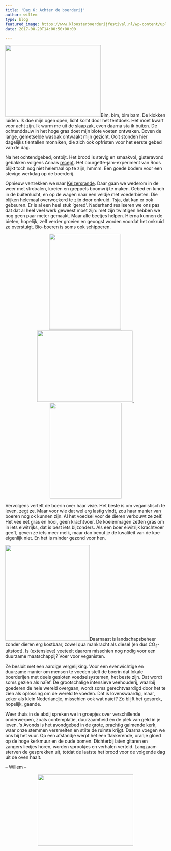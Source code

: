 ```yaml
---
title: 'Dag 6: Achter de boerderij'
author: willem
type: blog
featured_image: https://www.kloosterboerderijfestival.nl/wp-content/uploads/2017/08/P8168788.jpg
date: 2017-08-20T14:00:50+00:00

---
```

[<img class="size-medium wp-image-2754 alignright" src="http://www.kloosterboerderijfestival.nl/wp-content/uploads/2017/08/P8160027-300x225.jpg" alt="" width="300" height="225" srcset="http://www.kloosterboerderijfestival.nl/wp-content/uploads/2017/08/P8160027-300x225.jpg 300w, http://www.kloosterboerderijfestival.nl/wp-content/uploads/2017/08/P8160027-768x576.jpg 768w, http://www.kloosterboerderijfestival.nl/wp-content/uploads/2017/08/P8160027-785x589.jpg 785w, http://www.kloosterboerderijfestival.nl/wp-content/uploads/2017/08/P8160027-600x450.jpg 600w, http://www.kloosterboerderijfestival.nl/wp-content/uploads/2017/08/P8160027.jpg 1024w" sizes="(max-width: 300px) 100vw, 300px" />][1]Bim, bim, bim bam. De klokken luiden. Ik doe mijn ogen open, licht komt door het tentdoek. Het moet kwart voor acht zijn. Ik wurm me uit de slaapzak, even daarna sta ik buiten. De ochtenddauw in het hoge gras doet mijn blote voeten ontwaken. Boven de lange, gemetselde wasbak ontwaakt mijn gezicht. Ooit stonden hier dagelijks tientallen monniken, die zich ook opfristen voor het eerste gebed van de dag.

Na het ochtendgebed, ontbijt. Het brood is stevig en smaakvol, gisteravond gebakken volgens Anna&#8217;s [recept][2]. Het courgette-jam-experiment van Roos blijkt toch nog niet helemaal op te zijn, hmmm. Een goede bodem voor een stevige werkdag op de boerderij.

Opnieuw vertrekken we naar [Keizersrande][3]. Daar gaan we wederom in de weer met strobalen, koeien en greppels boomvrij te maken. Gebed en lunch in de buitenlucht, en op de wagen naar een veldje met voederbieten. Die blijken helemaal overwoekerd te zijn door onkruid. Tsja, dat kan er ook gebeuren. Er is al een heel stuk &#8216;gered&#8217;. Naderhand realiseren we ons pas dat dat al heel veel werk geweest moet zijn: met zijn twintigen hebben we nog geen paar meter gemaakt. Maar alle beetjes helpen. Hierna kunnen de bieten, hopelijk, zelf verder groeien en geoogst worden voordat het onkruid ze overstuigt. Bio-boeren is soms ook schipperen.

<p style="text-align: center;">
  <a href="http://www.kloosterboerderijfestival.nl/wp-content/uploads/2017/08/P8168685.jpg"><img class="size-medium wp-image-2759 alignnone" src="http://www.kloosterboerderijfestival.nl/wp-content/uploads/2017/08/P8168685-225x300.jpg" alt="" width="225" height="300" srcset="http://www.kloosterboerderijfestival.nl/wp-content/uploads/2017/08/P8168685-225x300.jpg 225w, http://www.kloosterboerderijfestival.nl/wp-content/uploads/2017/08/P8168685.jpg 768w, http://www.kloosterboerderijfestival.nl/wp-content/uploads/2017/08/P8168685-600x800.jpg 600w" sizes="(max-width: 225px) 100vw, 225px" /></a><a href="http://www.kloosterboerderijfestival.nl/wp-content/uploads/2017/08/P8168758.jpg"> <img class="size-medium wp-image-2760 alignnone" src="http://www.kloosterboerderijfestival.nl/wp-content/uploads/2017/08/P8168758-300x225.jpg" alt="" width="300" height="225" srcset="http://www.kloosterboerderijfestival.nl/wp-content/uploads/2017/08/P8168758-300x225.jpg 300w, http://www.kloosterboerderijfestival.nl/wp-content/uploads/2017/08/P8168758-768x576.jpg 768w, http://www.kloosterboerderijfestival.nl/wp-content/uploads/2017/08/P8168758-785x589.jpg 785w, http://www.kloosterboerderijfestival.nl/wp-content/uploads/2017/08/P8168758-600x450.jpg 600w, http://www.kloosterboerderijfestival.nl/wp-content/uploads/2017/08/P8168758.jpg 1024w" sizes="(max-width: 300px) 100vw, 300px" /> </a><a href="http://www.kloosterboerderijfestival.nl/wp-content/uploads/2017/08/P8168772.jpg"><img class="size-medium wp-image-2761 alignnone" src="http://www.kloosterboerderijfestival.nl/wp-content/uploads/2017/08/P8168772-225x300.jpg" alt="" width="225" height="300" srcset="http://www.kloosterboerderijfestival.nl/wp-content/uploads/2017/08/P8168772-225x300.jpg 225w, http://www.kloosterboerderijfestival.nl/wp-content/uploads/2017/08/P8168772.jpg 768w, http://www.kloosterboerderijfestival.nl/wp-content/uploads/2017/08/P8168772-600x800.jpg 600w" sizes="(max-width: 225px) 100vw, 225px" /></a>
</p>

Vervolgens vertelt de boerin over haar visie. Het beste is om veganistisch te leven, zegt ze. Maar voor wie dat wel erg lastig vindt, zou haar manier van boeren nog ok kunnen zijn. Al het voedsel voor de dieren verbouwt ze zelf. Het vee eet gras en hooi, geen krachtvoer. De koeienmagen zetten gras om in iets eiwitrijks, dat is best iets bijzonders. Als een boer eiwitrijk krachtvoer geeft, geven ze iets meer melk, maar dan benut je de kwaliteit van de koe eigenlijk niet. En het is minder gezond voor hen.

[<img class="size-medium wp-image-2755 alignleft" src="http://www.kloosterboerderijfestival.nl/wp-content/uploads/2017/08/biodynamic-tree-au-265x300.jpg" alt="" width="265" height="300" srcset="http://www.kloosterboerderijfestival.nl/wp-content/uploads/2017/08/biodynamic-tree-au-265x300.jpg 265w, http://www.kloosterboerderijfestival.nl/wp-content/uploads/2017/08/biodynamic-tree-au.jpg 388w" sizes="(max-width: 265px) 100vw, 265px" />][4]Daarnaast is landschapsbeheer zonder dieren erg kostbaar, zowel qua mankracht als diesel (en dus CO<sub>2</sub>-uitstoot). Is (extensieve) veeteelt daarom misschien nog nodig voor een duurzame maatschappij? Voer voor veganisten.

Ze besluit met een aardige vergelijking. Voor een evenwichtige en duurzame manier om mensen te voeden stelt de boerin dat lokale boerderijen met deels gesloten voedselsystemen, het beste zijn. Dat wordt soms gezien als naïef. De grootschalige intensieve veehouderij, waarbij goederen de hele wereld overgaan, wordt soms gerechtvaardigd door het te zien als oplossing om de wereld te voeden. Dat is lovenswaardig, maar, zeker als klein Nederlandje, misschien ook wat naïef? Zo blijft het gesprek, hopelijk, gaande.

Weer thuis in de abdij spreken we in groepjes over verschillende onderwerpen, zoals contemplatie, duurzaamheid en de plek van geld in je leven. &#8217;s Avonds is het avondgebed in de grote, prachtig galmende kerk, waar onze stemmen versmelten en stilte de ruimte krijgt. Daarna voegen we ons bij het vuur. Op een afstandje werpt het een flakkerende, oranje gloed op de hoge kerkmuur en de oude bomen. Dichterbij laten gitaren en zangers liedjes horen, worden sprookjes en verhalen verteld. Langzaam sterven de gesprekken uit, totdat de laatste het brood voor de volgende dag uit de oven haalt.

&#8211; Willem &#8211;

<p style="text-align: center;">
  <a href="http://www.kloosterboerderijfestival.nl/wp-content/uploads/2017/08/P8168788.jpg"></a><a href="http://www.kloosterboerderijfestival.nl/wp-content/uploads/2017/08/P8168788.jpg"><img class="alignnone wp-image-2763 size-medium" src="http://www.kloosterboerderijfestival.nl/wp-content/uploads/2017/08/P8168788-300x225.jpg" alt="" width="300" height="225" srcset="http://www.kloosterboerderijfestival.nl/wp-content/uploads/2017/08/P8168788-300x225.jpg 300w, http://www.kloosterboerderijfestival.nl/wp-content/uploads/2017/08/P8168788-768x576.jpg 768w, http://www.kloosterboerderijfestival.nl/wp-content/uploads/2017/08/P8168788-785x589.jpg 785w, http://www.kloosterboerderijfestival.nl/wp-content/uploads/2017/08/P8168788-600x450.jpg 600w, http://www.kloosterboerderijfestival.nl/wp-content/uploads/2017/08/P8168788.jpg 1024w" sizes="(max-width: 300px) 100vw, 300px" /></a>
</p>

 [1]: http://www.kloosterboerderijfestival.nl/wp-content/uploads/2017/08/P8160027.jpg
 [2]: /recepten-brood-en-meer/
 [3]: http://www.keizersrande.nl/
 [4]: http://www.kloosterboerderijfestival.nl/wp-content/uploads/2017/08/biodynamic-tree-au.jpg
